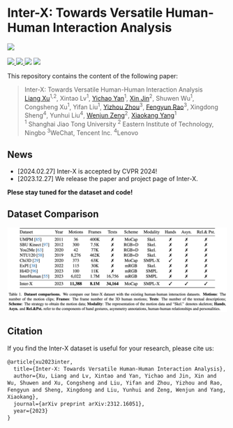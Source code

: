 # Inter-X: Towards Versatile Human-Human Interaction Analysis

![](./assets/teaser.png)

<p align="left">
  <a href='https://arxiv.org/abs/2312.16051'>
    <img src='https://img.shields.io/badge/Arxiv-2312.16051-A42C25?style=flat&logo=arXiv&logoColor=A42C25'>
  </a>
  <a href='https://arxiv.org/pdf/2312.16051.pdf'>
    <img src='https://img.shields.io/badge/Paper-PDF-yellow?style=flat&logo=arXiv&logoColor=yellow'>
  </a>
  <a href='https://liangxuy.github.io/inter-x/'>
  <img src='https://img.shields.io/badge/Project-Page-pink?style=flat&logo=Google%20chrome&logoColor=pink'></a>
  <a href="" target='_blank'>
    <img src="https://visitor-badge.laobi.icu/badge?page_id=liangxuy.Inter-X&left_color=gray&right_color=orange">
  </a>
</p>

This repository contains the content of the following paper:
> Inter-X: Towards Versatile Human-Human Interaction Analysis <br>[Liang Xu](https://liangxuy.github.io/)<sup>1,2</sup>, Xintao Lv<sup>1</sup>, [Yichao Yan](https://daodaofr.github.io/)<sup>1</sup>,  [Xin Jin](http://home.ustc.edu.cn/~jinxustc/)<sup>2</sup>, Shuwen Wu<sup>1</sup>, Congsheng Xu<sup>1</sup>, Yifan Liu<sup>1</sup>, [Yizhou Zhou](https://scholar.google.com/citations?user=dHBNmSkAAAAJ&hl=zh-CN)<sup>3</sup>, [Fengyun Rao](https://scholar.google.com/citations?user=38dACd4AAAAJ&hl=en)<sup>3</sup>, Xingdong Sheng<sup>4</sup>, Yunhui Liu<sup>4</sup>,  [Wenjun Zeng](https://scholar.google.com/citations?user=_cUfvYQAAAAJ&hl=en)<sup>2</sup>, [Xiaokang Yang](https://scholar.google.com/citations?user=yDEavdMAAAAJ&hl=zh-CN)<sup>1</sup><br>
> <sup>1</sup> Shanghai Jiao Tong University <sup>2</sup> Eastern Institute of Technology, Ningbo <sup>3</sup>WeChat, Tencent Inc. <sup>4</sup>Lenovo

## News
- [2024.02.27] Inter-X is accepted by CVPR 2024!
- [2023.12.27] We release the paper and project page of Inter-X.


**Plese stay tuned for the dataset and code!**

## Dataset Comparison
![](./assets/dataset.jpg)


## Citation
If you find the Inter-X dataset is useful for your research, please cite us:

```
@article{xu2023inter,
  title={Inter-X: Towards Versatile Human-Human Interaction Analysis},
  author={Xu, Liang and Lv, Xintao and Yan, Yichao and Jin, Xin and Wu, Shuwen and Xu, Congsheng and Liu, Yifan and Zhou, Yizhou and Rao, Fengyun and Sheng, Xingdong and Liu, Yunhui and Zeng, Wenjun and Yang, Xiaokang},
  journal={arXiv preprint arXiv:2312.16051},
  year={2023}
}
```